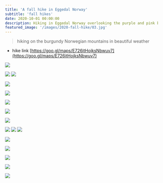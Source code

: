 ```yaml
---
title: 'A fall hike in Eggedal Norway'
subtitle: 'fall hikes'
date: 2020-10-01 00:00:00
description: Hiking in Eggedal Norway overlooking the purple and pink blueberry bushes, yellow trees, and still water.
featured_image: '/images/2020-fall-hike/03.jpg'
---
```


> hiking on the burgundy Norwegian mountains in beautiful weather

- hike link [https://goo.gl/maps/E726itHojksNbwuv7](https://goo.gl/maps/E726itHojksNbwuv7)

![](/images/2020-fall-hike/07.jpg)  

<div class="gallery" data-columns="2">
	<img src="/images/2020-fall-hike/01.jpg">
	<img src="/images/2020-fall-hike/02.jpg">
</div>

![](/images/2020-fall-hike/03.jpg)  

![](/images/2020-fall-hike/04.jpg)  

![](/images/2020-fall-hike/06.jpg) 

![](/images/2020-fall-hike/05.jpg)  

![](/images/2020-fall-hike/16.jpg)  


<div class="gallery" data-columns="3">
	<img src="/images/2020-fall-hike/08.jpg">
	<img src="/images/2020-fall-hike/09.jpg">
	<img src="/images/2020-fall-hike/13.jpg">
</div>

![](/images/2020-fall-hike/13.jpg)  

![](/images/2020-fall-hike/11.jpg)  

![](/images/2020-fall-hike/10.jpg)  

![](/images/2020-fall-hike/12.jpg)  

![](/images/2020-fall-hike/15.jpg)  
